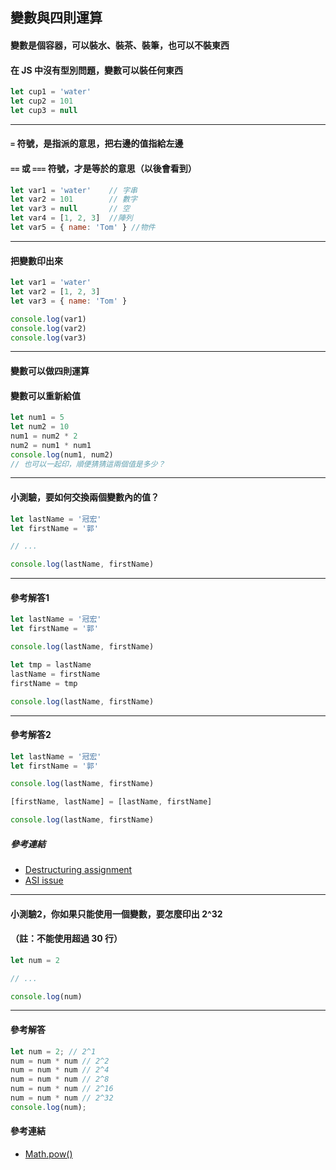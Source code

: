 ## 變數與四則運算
#### 變數是個容器，可以裝水、裝茶、裝筆，也可以不裝東西
#### 在 JS 中沒有型別問題，變數可以裝任何東西

```javascript
let cup1 = 'water'
let cup2 = 101
let cup3 = null
```

---


#### `=` 符號，是指派的意思，把右邊的值指給左邊
#### `==` 或 `===` 符號，才是等於的意思（以後會看到）

```javascript
let var1 = 'water'    // 字串
let var2 = 101        // 數字
let var3 = null       // 空
let var4 = [1, 2, 3]  //陣列
let var5 = { name: 'Tom' } //物件
```

---


#### 把變數印出來

```javascript
let var1 = 'water'
let var2 = [1, 2, 3]
let var3 = { name: 'Tom' }

console.log(var1)
console.log(var2)
console.log(var3)
```

---


#### 變數可以做四則運算
#### 變數可以重新給值

```javascript
let num1 = 5
let num2 = 10
num1 = num2 * 2
num2 = num1 * num1
console.log(num1, num2) 
// 也可以一起印，順便猜猜這兩個值是多少？
```

---


#### 小測驗，要如何交換兩個變數內的值？

```javascript
let lastName = '冠宏'
let firstName = '郭'

// ...

console.log(lastName, firstName)
```

---


#### 參考解答1

```javascript
let lastName = '冠宏'
let firstName = '郭'

console.log(lastName, firstName)

let tmp = lastName
lastName = firstName
firstName = tmp

console.log(lastName, firstName)

```

---


#### 參考解答2

```javascript
let lastName = '冠宏'
let firstName = '郭'

console.log(lastName, firstName)

[firstName, lastName] = [lastName, firstName]

console.log(lastName, firstName)
```
##### 參考連結
 * [Destructuring assignment
](https://developer.mozilla.org/en-US/docs/Web/JavaScript/Reference/Operators/Destructuring_assignment)
 * [ASI issue](https://github.com/nodejs/node/issues/14145)


---

#### 小測驗2，你如果只能使用一個變數，要怎麼印出 2^32
#### （註：不能使用超過 30 行）

```javascript
let num = 2

// ...

console.log(num)
```


---

#### 參考解答

```javascript
let num = 2; // 2^1
num = num * num // 2^2
num = num * num // 2^4
num = num * num // 2^8
num = num * num // 2^16
num = num * num // 2^32
console.log(num);
```
#### 參考連結
 * [Math.pow()](https://developer.mozilla.org/en-US/docs/Web/JavaScript/Reference/Global_Objects/Math/pow)